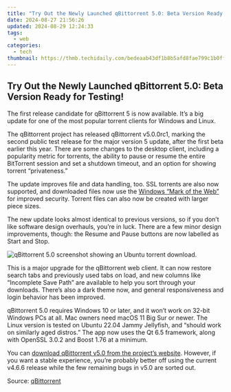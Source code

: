 ```yaml
---
title: "Try Out the Newly Launched qBittorrent 5.0: Beta Version Ready for Testing!"
date: 2024-08-27 21:56:26
updated: 2024-08-29 12:24:33
tags:
  - web
categories:
  - tech
thumbnail: https://thmb.techidaily.com/bedeaab43df1b8b5afd8fae799c1b0ff2cb5a9adc8ca952932303c5e2c53ba39.jpg
---
```


## Try Out the Newly Launched qBittorrent 5.0: Beta Version Ready for Testing!

The first release candidate for qBittorrent 5 is now available. It’s a big update for one of the most popular torrent clients for Windows and Linux.

 The qBittorrent project has released qBittorrent v5.0.0rc1, marking the second public test release for the major version 5 update, after the first beta earlier this year. There are some changes to the desktop client, including a popularity metric for torrents, the ability to pause or resume the entire BitTorrent session and set a shutdown timeout, and an option for showing torrent “privateness.”

 The update improves file and data handling, too. SSL torrents are also now supported, and downloaded files now use the [Windows “Mark of the Web”](https://redcanary.com/threat-detection-report/techniques/mark-of-the-web-bypass/) for improved security. Torrent files can also now be created with larger piece sizes.

 The new update looks almost identical to previous versions, so if you don’t like software design overhauls, you’re in luck. There are a few minor design improvements, though: the Resume and Pause buttons are now labelled as Start and Stop.

![qBittorrent 5.0 screenshot showing an Ubuntu torrent download.](https://static1.howtogeekimages.com/wordpress/wp-content/uploads/2024/08/qbittorrent.png) 

 This is a major upgrade for the qBittorrent web client. It can now restore search tabs and previously used tabs on load, and new columns like “Incomplete Save Path” are available to help you sort through your downloads. There’s also a dark theme now, and general responsiveness and login behavior has been improved.

 qBittorrent 5.0 requires Windows 10 or later, and it won’t work on 32-bit Windows PCs at all. Mac owners need macOS 11 Big Sur or newer. The Linux version is tested on Ubuntu 22.04 Jammy Jellyfish, and “should work on similarly aged distros.” The app now uses the Qt 6.5 framework, along with OpenSSL 3.0.2 and Boost 1.76 at a minimum.

 You can [download qBittorrent v5.0 from the project’s website](https://www.qbittorrent.org/download). However, if you want a stable experience, you’re probably better off using the current v4.6.6 release while the few remaining bugs in v5.0 are sorted out.

 Source: [qBittorrent](https://www.qbittorrent.org/news#sun-aug-18th-2024---qbittorrent-v4.6.6-and-v5.0.0rc1-releases)

<ins class="adsbygoogle"
     style="display:block"
     data-ad-format="autorelaxed"
     data-ad-client="ca-pub-7571918770474297"
     data-ad-slot="1223367746"></ins>



<ins class="adsbygoogle"
     style="display:block"
     data-ad-client="ca-pub-7571918770474297"
     data-ad-slot="8358498916"
     data-ad-format="auto"
     data-full-width-responsive="true"></ins>
